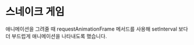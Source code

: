 <h1>스네이크 게임</h1>
<p>애니메이션을 그려줄 때 requestAnimationFrame 메서드를 사용해 setInterval 보다 더 부드럽게 애니메이션을 나타내도록 했습니다.</p>
